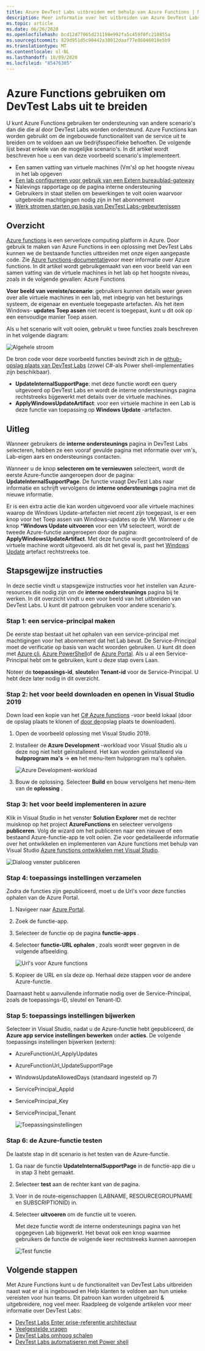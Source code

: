 ```yaml
---
title: Azure DevTest Labs uitbreiden met behulp van Azure Functions | Microsoft Docs
description: Meer informatie over het uitbreiden van Azure DevTest Labs met behulp van Azure Functions.
ms.topic: article
ms.date: 06/26/2020
ms.openlocfilehash: bcd12d77065d231198e992fa5c459f0fc210855a
ms.sourcegitcommit: 829d951d5c90442a38012daaf77e86046018e5b9
ms.translationtype: MT
ms.contentlocale: nl-NL
ms.lasthandoff: 10/09/2020
ms.locfileid: "85476305"
---
```

# <a name="use-azure-functions-to-extend-devtest-labs"></a>Azure Functions gebruiken om DevTest Labs uit te breiden
U kunt Azure Functions gebruiken ter ondersteuning van andere scenario's dan die die al door DevTest Labs worden ondersteund. Azure Functions kan worden gebruikt om de ingebouwde functionaliteit van de service uit te breiden om te voldoen aan uw bedrijfsspecifieke behoeften. De volgende lijst bevat enkele van de mogelijke scenario's. In dit artikel wordt beschreven hoe u een van deze voorbeeld scenario's implementeert.

- Een samen vatting van virtuele machines (Vm's) op het hoogste niveau in het lab opgeven
- [Een lab configureren voor gebruik van een Extern bureaublad-gateway](configure-lab-remote-desktop-gateway.md)
- Nalevings rapportage op de pagina interne ondersteuning
- Gebruikers in staat stellen om bewerkingen te volt ooien waarvoor uitgebreide machtigingen nodig zijn in het abonnement
- [Werk stromen starten op basis van DevTest Labs-gebeurtenissen](https://github.com/RogerBestMsft/DTL-SecureArtifactData)

## <a name="overview"></a>Overzicht
[Azure functions](../azure-functions/functions-overview.md) is een serverloze computing platform in Azure. Door gebruik te maken van Azure Functions in een oplossing met DevTest Labs kunnen we de bestaande functies uitbreiden met onze eigen aangepaste code. Zie [Azure functions-documentatie](../azure-functions/functions-overview.md)voor meer informatie over Azure functions. In dit artikel wordt gebruikgemaakt van een voor beeld van een samen vatting van de virtuele machines in het lab op het hoogste niveau, zoals in de volgende gevallen: Azure Functions

**Voor beeld van vereiste/scenario**: gebruikers kunnen details weer geven over alle virtuele machines in een lab, met inbegrip van het besturings systeem, de eigenaar en eventuele toegepaste artefacten.  Als het item Windows- **updates Toep assen** niet recent is toegepast, kunt u dit ook op een eenvoudige manier Toep assen.

Als u het scenario wilt volt ooien, gebruikt u twee functies zoals beschreven in het volgende diagram:  

![Algehele stroom](./media/extend-devtest-labs-azure-functions/flow.png)

De bron code voor deze voorbeeld functies bevindt zich in de [github-opslag plaats van DevTest Labs](https://github.com/Azure/azure-devtestlab/tree/master/samples/DevTestLabs/AzureFunctions) (zowel C#-als Power shell-implementaties zijn beschikbaar).

- **UpdateInternalSupportPage**: met deze functie wordt een query uitgevoerd op DevTest Labs en wordt de interne ondersteunings pagina rechtstreeks bijgewerkt met details over de virtuele machines.
- **ApplyWindowsUpdateArtifact**: voor een virtuele machine in een Lab is deze functie van toepassing op **Windows Update** -artefacten.

## <a name="how-it-works"></a>Uitleg
Wanneer gebruikers de **interne ondersteunings** pagina in DevTest Labs selecteren, hebben ze een vooraf gevulde pagina met informatie over vm's, Lab-eigen aars en ondersteunings contacten.  

Wanneer u de knop **selecteren om te vernieuwen** selecteert, wordt de eerste Azure-functie aangeroepen door de pagina: **UpdateInternalSupportPage**. De functie vraagt DevTest Labs naar informatie en schrijft vervolgens de **interne ondersteunings** pagina met de nieuwe informatie.

Er is een extra actie die kan worden uitgevoerd voor alle virtuele machines waarop de Windows Update-artefacten niet recent zijn toegepast, is er een knop voor het Toep assen van Windows-updates op de VM. Wanneer u de knop ***Windows Update uitvoeren** voor een VM selecteert, wordt de tweede Azure-functie aangeroepen door de pagina: **ApplyWindowsUpdateArtifact**. Met deze functie wordt gecontroleerd of de virtuele machine wordt uitgevoerd. als dit het geval is, past het [Windows Update](https://github.com/Azure/azure-devtestlab/tree/master/Artifacts/windows-install-windows-updates) artefact rechtstreeks toe.

## <a name="step-by-step-walkthrough"></a>Stapsgewijze instructies
In deze sectie vindt u stapsgewijze instructies voor het instellen van Azure-resources die nodig zijn om de **interne ondersteunings** pagina bij te werken. In dit overzicht vindt u een voor beeld van het uitbreiden van DevTest Labs. U kunt dit patroon gebruiken voor andere scenario's.

### <a name="step-1-create-a-service-principal"></a>Stap 1: een service-principal maken 
De eerste stap bestaat uit het ophalen van een service-principal met machtigingen voor het abonnement dat het Lab bevat. De Service-Principal moet de verificatie op basis van wacht woorden gebruiken. U kunt dit doen met [Azure cli](/cli/azure/create-an-azure-service-principal-azure-cli?view=azure-cli-latest), [Azure PowerShell](/powershell/azure/create-azure-service-principal-azureps?view=azps-2.5.0)of de [Azure Portal](../active-directory/develop/howto-create-service-principal-portal.md). Als u al een Service-Principal hebt om te gebruiken, kunt u deze stap overs Laan.

Noteer de **toepassings-id**, **sleutel**en **Tenant-id** voor de Service-Principal. U hebt deze later nodig in dit overzicht. 

### <a name="step-2-download-the-sample-and-open-in-visual-studio-2019"></a>Stap 2: het voor beeld downloaden en openen in Visual Studio 2019
Down load een kopie van het [C# Azure functions](https://github.com/Azure/azure-devtestlab/tree/master/samples/DevTestLabs/AzureFunctions/CSharp) -voor beeld lokaal (door de opslag plaats te klonen of [door de](https://github.com/Azure/azure-devtestlab/archive/master.zip)opslag plaats te downloaden).  

1. Open de voorbeeld oplossing met Visual Studio 2019.  
1. Installeer de **Azure Development** -workload voor Visual Studio als u deze nog niet hebt geïnstalleerd. Het kan worden geïnstalleerd via **hulpprogram ma's**  ->  **en** het menu-item hulpprogram ma's ophalen.

    ![Azure Development-workload](./media/extend-devtest-labs-azure-functions/azure-development-workload-vs.png)
1. Bouw de oplossing. Selecteer **Build** en bouw vervolgens het menu-item van de **oplossing** .

### <a name="step-3-deploy-the-sample-to-azure"></a>Stap 3: het voor beeld implementeren in azure
Klik in Visual Studio in het venster **Solution Explorer** met de rechter muisknop op het project **AzureFunctions** en selecteer vervolgens **publiceren**. Volg de wizard om het publiceren naar een nieuwe of een bestaand Azure-functie-app te volt ooien. Zie voor gedetailleerde informatie over het ontwikkelen en implementeren van Azure functions met behulp van Visual Studio [Azure functions ontwikkelen met Visual Studio](../azure-functions/functions-develop-vs.md).

![Dialoog venster publiceren](./media/extend-devtest-labs-azure-functions/publish-dialog.png)


### <a name="step-4--gather-application-settings"></a>Stap 4: toepassings instellingen verzamelen
Zodra de functies zijn gepubliceerd, moet u de Url's voor deze functies ophalen van de Azure Portal. 

1. Navigeer naar [Azure Portal](https://portal.azure.com). 
1. Zoek de functie-app.
1. Selecteer de functie op de pagina **functie-apps** . 
1. Selecteer **functie-URL ophalen** , zoals wordt weer gegeven in de volgende afbeelding. 

    ![Url's voor Azure functions](./media/extend-devtest-labs-azure-functions/function-url.png)
4. Kopieer de URL en sla deze op. Herhaal deze stappen voor de andere Azure-functie. 

Daarnaast hebt u aanvullende informatie nodig over de Service-Principal, zoals de toepassings-ID, sleutel en Tenant-ID.


### <a name="step-5--update-application-settings"></a>Stap 5: toepassings instellingen bijwerken
Selecteer in Visual Studio, nadat u de Azure-functie hebt gepubliceerd, de **Azure app service instellingen bewerken** onder **acties**. De volgende toepassings instellingen bijwerken (extern):

- AzureFunctionUrl_ApplyUpdates
- AzureFunctionUrl_UpdateSupportPage
- WindowsUpdateAllowedDays (standaard ingesteld op 7)
- ServicePrincipal_AppId
- ServicePrincipal_Key
- ServicePrincipal_Tenant

    ![Toepassingsinstellingen](./media/extend-devtest-labs-azure-functions/application-settings.png)

### <a name="step-6-test-the-azure-function"></a>Stap 6: de Azure-functie testen
De laatste stap in dit scenario is het testen van de Azure-functie.  

1. Ga naar de functie **UpdateInternalSupportPage** in de functie-app die u in stap 3 hebt gemaakt. 
1. Selecteer **test** aan de rechter kant van de pagina. 
1. Voer in de route-eigenschappen (LABNAME, RESOURCEGROUPNAME en SUBSCRIPTIONID) in.
1. Selecteer **uitvoeren** om de functie uit te voeren.  

    Met deze functie wordt de interne ondersteunings pagina van het opgegeven Lab bijgewerkt. Het bevat ook een knop waarmee gebruikers de functie de volgende keer rechtstreeks kunnen aanroepen

    ![Test functie](./media/extend-devtest-labs-azure-functions/test-function.png)

## <a name="next-steps"></a>Volgende stappen
Met Azure Functions kunt u de functionaliteit van DevTest Labs uitbreiden naast wat er al is ingebouwd en Help klanten te voldoen aan hun unieke vereisten voor hun teams. Dit patroon kan worden uitgebreid & uitgebreidere, nog veel meer.  Raadpleeg de volgende artikelen voor meer informatie over DevTest Labs: 

- [DevTest Labs Enter prise-referentie architectuur](devtest-lab-reference-architecture.md)
- [Veelgestelde vragen](devtest-lab-faq.md)
- [DevTest Labs omhoog schalen](devtest-lab-guidance-scale.md)
- [DevTest Labs automatiseren met Power shell](https://github.com/Azure/azure-devtestlab/tree/master/samples/DevTestLabs/Modules/Library/Tests)








